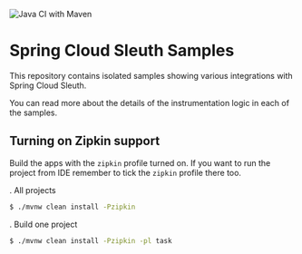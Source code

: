 ![Java CI with Maven](https://github.com/spring-cloud-samples/spring-cloud-sleuth-samples/workflows/Java%20CI%20with%20Maven/badge.svg)

# Spring Cloud Sleuth Samples

This repository contains isolated samples showing various integrations with Spring Cloud Sleuth.

You can read more about the details of the instrumentation logic in each of the samples.

## Turning on Zipkin support

Build the apps with the `zipkin` profile turned on. If you want to run the project from IDE remember to tick the `zipkin` profile there too.

. All projects
```bash
$ ./mvnw clean install -Pzipkin
```

. Build one project
```bash
$ ./mvnw clean install -Pzipkin -pl task
```